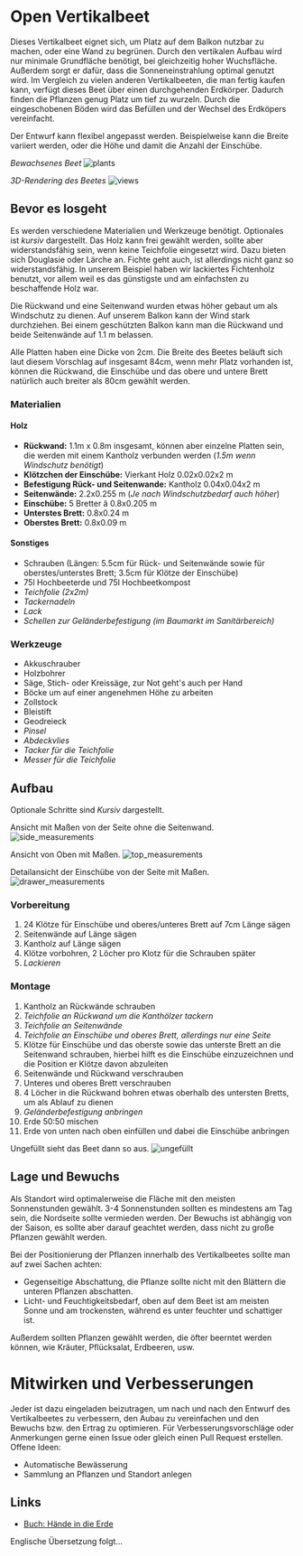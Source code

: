 # Open Vertikalbeet
Dieses Vertikalbeet eignet sich, um Platz auf dem Balkon nutzbar zu machen, oder eine Wand zu begrünen. 
Durch den vertikalen Aufbau wird nur minimale Grundfläche benötigt, bei gleichzeitig hoher Wuchsfläche.
Außerdem sorgt er dafür, dass die Sonneneinstrahlung optimal genutzt wird. 
Im Vergleich zu vielen anderen Vertikalbeeten, die man fertig kaufen kann, verfügt dieses Beet über einen durchgehenden Erdkörper.
Dadurch finden die Pflanzen genug Platz um tief zu wurzeln.
Durch die eingeschobenen Böden wird das Befüllen und der Wechsel des Erdköpers vereinfacht.

Der Entwurf kann flexibel angepasst werden. Beispielweise kann die Breite variiert werden, oder die Höhe und damit die Anzahl der Einschübe.

*Bewachsenes Beet*
![plants](images/plants.jpg)

*3D-Rendering des Beetes*
![views](images/views.png)

## Bevor es losgeht
Es werden verschiedene Materialien und Werkzeuge benötigt. Optionales ist *kursiv* dargestellt.
Das Holz kann frei gewählt werden, sollte aber widerstandsfähig sein, wenn keine Teichfolie eingesetzt wird. Dazu bieten sich Douglasie oder Lärche an. Fichte geht auch, ist allerdings nicht ganz so widerstandsfähig.
In unserem Beispiel haben wir lackiertes Fichtenholz benutzt, vor allem weil es das günstigste und am einfachsten zu beschaffende Holz war.

Die Rückwand und eine Seitenwand wurden etwas höher gebaut um als Windschutz zu dienen.
Auf unserem Balkon kann der Wind stark durchziehen. Bei einem geschützten Balkon kann man die Rückwand und beide Seitenwände auf 1.1 m belassen.

Alle Platten haben eine Dicke von 2cm. Die Breite des Beetes beläuft sich laut diesem Vorschlag auf insgesamt 84cm, wenn mehr Platz vorhanden ist, können die Rückwand, die Einschübe und das obere und untere Brett natürlich auch breiter als 80cm gewählt werden.

### Materialien
#### Holz
* **Rückwand:** 1.1m x 0.8m insgesamt, können aber einzelne Platten sein, die werden mit einem Kantholz verbunden werden (*1.5m wenn Windschutz benötigt*)
* **Klötzchen der Einschübe:** Vierkant Holz 0.02x0.02x2 m
* **Befestigung Rück- und Seitenwande:** Kantholz 0.04x0.04x2 m
* **Seitenwände:** 2.2x0.255 m (*Je nach Windschutzbedarf auch höher*)
* **Einschübe:** 5 Bretter â 0.8x0.205 m
* **Unterstes Brett:** 0.8x0.24 m
* **Oberstes Brett:** 0.8x0.09 m

#### Sonstiges
* Schrauben (Längen: 5.5cm für Rück- und Seitenwände sowie für oberstes/unterstes Brett; 3.5cm für Klötze der Einschübe)
* 75l Hochbeeterde und 75l Hochbeetkompost
* *Teichfolie (2x2m)*
* *Tackernadeln*
* *Lack*
* *Schellen zur Geländerbefestigung (im Baumarkt im Sanitärbereich)*
### Werkzeuge
* Akkuschrauber
* Holzbohrer
* Säge, Stich- oder Kreissäge, zur Not geht's auch per Hand
* Böcke um auf einer angenehmen Höhe zu arbeiten
* Zollstock
* Bleistift
* Geodreieck
* *Pinsel*
* *Abdeckvlies*
* *Tacker für die Teichfolie*
* *Messer für die Teichfolie*
## Aufbau
Optionale Schritte sind *Kursiv* dargestellt.

Ansicht mit Maßen von der Seite ohne die Seitenwand.
![side_measurements](images/side_measurements.png)

Ansicht von Oben mit Maßen.
![top_measurements](images/top_measurements.png)

Detailansicht der Einschübe von der Seite mit Maßen.
![drawer_measurements](images/drawer_measurements.png)

### Vorbereitung
1. 24 Klötze für Einschübe und oberes/unteres Brett auf 7cm Länge sägen
2. Seitenwände auf Länge sägen
3. Kantholz auf Länge sägen
4. Klötze vorbohren, 2 Löcher pro Klotz für die Schrauben später
5. *Lackieren*

### Montage
1. Kantholz an Rückwände schrauben
2. *Teichfolie an Rückwand um die Kanthölzer tackern*
3. *Teichfolie an Seitenwände*
4. *Teichfolie an Einschübe und oberes Brett, allerdings nur eine Seite*
5. Klötze für Einschübe und das oberste sowie das unterste Brett an die Seitenwand schrauben, hierbei hilft es die Einschübe einzuzeichnen und die Position er Klötze davon abzuleiten
6. Seitenwände und Rückwand verschrauben
7. Unteres und oberes Brett verschrauben
8. 4 Löcher in die Rückwand bohren etwas oberhalb des untersten Bretts, um als Ablauf zu dienen
9. *Geländerbefestigung anbringen*
10. Erde 50:50 mischen
11. Erde von unten nach oben einfüllen und dabei die Einschübe anbringen

Ungefüllt sieht das Beet dann so aus.
![ungefüllt](images/no_fill.jpg)

## Lage und Bewuchs
Als Standort wird optimalerweise die Fläche mit den meisten Sonnenstunden gewählt. 3-4 Sonnenstunden sollten es mindestens am Tag sein, die Nordseite sollte vermieden werden.
Der Bewuchs ist abhängig von der Saison, es sollte aber darauf geachtet werden, dass nicht zu große Pflanzen gewählt werden.

Bei der Positionierung der Pflanzen innerhalb des Vertikalbeetes sollte man auf zwei Sachen achten:
* Gegenseitige Abschattung, die Pflanze sollte nicht mit den Blättern die unteren Pflanzen abschatten.
* Licht- und Feuchtigkeitsbedarf, oben auf dem Beet ist am meisten Sonne und am trockensten, während es unter feuchter und schattiger ist. 

Außerdem sollten Pflanzen gewählt werden, die öfter beerntet werden können, wie Kräuter, Pflücksalat, Erdbeeren, usw.

# Mitwirken und Verbesserungen
Jeder ist dazu eingeladen beizutragen, um nach und nach den Entwurf des Vertikalbeetes zu verbessern, den Aubau zu vereinfachen und den Bewuchs bzw. den Ertrag zu optimieren. Für Verbesserungsvorschläge oder Anmerkungen gerne einen Issue oder gleich einen Pull Request erstellen. Offene Ideen:
* Automatische Bewässerung
* Sammlung an Pflanzen und Standort anlegen

## Links
* [Buch: Hände in die Erde](https://www.goodreads.com/book/show/49446021-h-nde-in-die-erde?from_search=true&from_srp=true&qid=78vGdwPepJ&rank=1)

Englische Übersetzung folgt...
